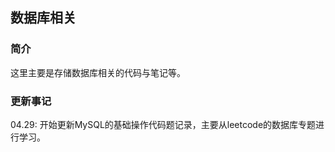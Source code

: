 ## 数据库相关  

### 简介  

这里主要是存储数据库相关的代码与笔记等。

### 更新事记  

04.29: 开始更新MySQL的基础操作代码题记录，主要从leetcode的数据库专题进行学习。